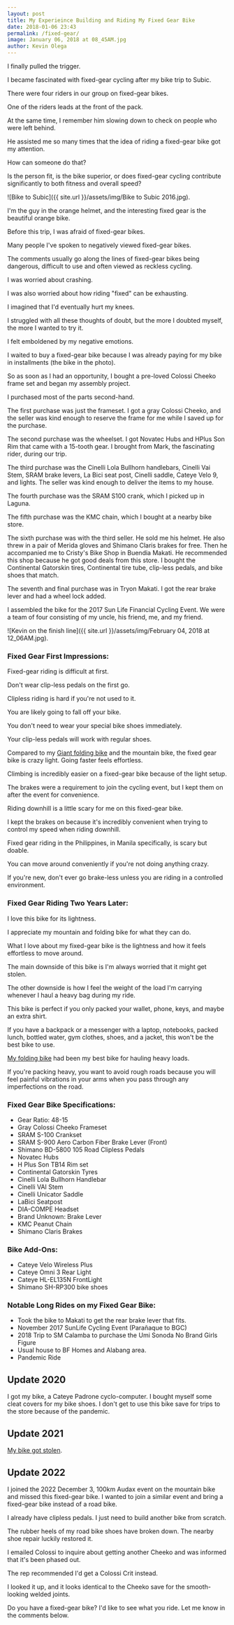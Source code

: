 ```yaml
--- 
layout: post 
title: My Experieince Building and Riding My Fixed Gear Bike
date: 2018-01-06 23:43
permalink: /fixed-gear/ 
image: January 06, 2018 at 08_45AM.jpg
author: Kevin Olega 
--- 
```

I finally pulled the trigger.

I became fascinated with fixed-gear cycling after my bike trip to Subic.

There were four riders in our group on fixed-gear bikes.

One of the riders leads at the front of the pack.

At the same time, I remember him slowing down to check on people who were left behind.

He assisted me so many times that the idea of riding a fixed-gear bike got my attention.

How can someone do that?

Is the person fit, is the bike superior, or does fixed-gear cycling contribute significantly to both fitness and overall speed?

![Bike to Subic]({{ site.url }}/assets/img/Bike to Subic 2016.jpg).

I'm the guy in the orange helmet, and the interesting fixed gear is the beautiful orange bike.

Before this trip, I was afraid of fixed-gear bikes.

Many people I've spoken to negatively viewed fixed-gear bikes.

The comments usually go along the lines of fixed-gear bikes being dangerous, difficult to use and often viewed as reckless cycling.

I was worried about crashing.

I was also worried about how riding "fixed" can be exhausting.

I imagined that I'd eventually hurt my knees.

I struggled with all these thoughts of doubt, but the more I doubted myself, the more I wanted to try it.

I felt emboldened by my negative emotions.

I waited to buy a fixed-gear bike because I was already paying for my bike in installments (the bike in the photo).

So as soon as I had an opportunity, I bought a pre-loved Colossi Cheeko frame set and began my assembly project.

I  purchased most of the parts second-hand.

The first purchase was just the frameset. I got a gray Colossi Cheeko, and the seller was kind enough to reserve the frame for me while I saved up for the purchase.

The second purchase was the wheelset. I got Novatec Hubs and HPlus Son Rim that came with a 15-tooth gear. I brought from Mark, the fascinating rider, during our trip. 

The third purchase was the Cinelli Lola Bullhorn handlebars, Cinelli Vai Stem, SRAM brake levers, La Bici seat post, Cinelli saddle, Cateye Velo 9, and lights. The seller was kind enough to deliver the items to my house.

The fourth purchase was the SRAM S100 crank, which I picked up in Laguna.

The fifth purchase was the KMC chain, which I bought at a nearby bike store.

The sixth purchase was with the third seller. He sold me his helmet. He also threw in a pair of Merida gloves and Shimano Claris brakes for free. Then he accompanied me to Cristy's Bike Shop in Buendia Makati. He recommended this shop because he got good deals from this store. I bought the Continental Gatorskin tires, Continental tire tube, clip-less pedals, and bike shoes that match.

The seventh and final purchase was in Tryon Makati. I got the rear brake lever and had a wheel lock added.

I assembled the bike for the 2017 Sun Life Financial Cycling Event. We were a team of four consisting of my uncle, his friend, me, and my friend.

![Kevin on the finish line]({{ site.url }}/assets/img/February 04, 2018 at 12_06AM.jpg).

### Fixed Gear First Impressions:

Fixed-gear riding is difficult at first.

Don't wear clip-less pedals on the first go.

Clipless riding is hard if you're not used to it.

You are likely going to fall off your bike.

You don't need to wear your special bike shoes immediately.

Your clip-less pedals will work with regular shoes.

Compared to my [Giant folding bike](https://philippineislandliving.com/giant-fd806-folding-bike-review/) and the mountain bike, the fixed gear bike is crazy light. Going faster feels effortless.

Climbing is incredibly easier on a fixed-gear bike because of the light setup.

The brakes were a requirement to join the cycling event, but I kept them on after the event for convenience.

Riding downhill is a little scary for me on this fixed-gear bike.

I kept the brakes on because it's incredibly convenient when trying to control my speed when riding downhill.

Fixed gear riding in the Philippines, in Manila specifically, is scary but doable.

You can move around conveniently if you're not doing anything crazy.

If you're new, don't ever go brake-less unless you are riding in a controlled environment.

### Fixed Gear Riding Two Years Later:

I love this bike for its lightness.

I appreciate my mountain and folding bike for what they can do.

What I love about my fixed-gear bike is the lightness and how it feels effortless to move around.

The main downside of this bike is I'm always worried that it might get stolen.

The other downside is how I feel the weight of the load I'm carrying whenever I haul a heavy bag during my ride.

This bike is perfect if you only packed your wallet, phone, keys, and maybe an extra shirt.

If you have a backpack or a messenger with a laptop, notebooks, packed lunch, bottled water, gym clothes, shoes, and a jacket, this won't be the best bike to use.

[My folding bike](https://philippineislandliving.com/blog/cycling/giant-fd806-folding-bike-review.html) had been my best bike for hauling heavy loads.

If you're packing heavy, you want to avoid rough roads because you will feel painful vibrations in your arms when you pass through any imperfections on the road.

### Fixed Gear Bike Specifications:
- Gear Ratio: 48-15
- Gray Colossi Cheeko Frameset
- SRAM S-100 Crankset
- SRAM S-900 Aero Carbon Fiber Brake Lever (Front)
- Shimano BD-5800 105 Road Clipless Pedals
- Novatec Hubs
- H Plus Son TB14 Rim set
- Continental Gatorskin Tyres
- Cinelli Lola Bullhorn Handlebar
- Cinelli VAI Stem
- Cinelli Unicator Saddle
- LaBici Seatpost
- DIA-COMPE Headset
- Brand Unknown: Brake Lever
- KMC Peanut Chain
- Shimano Claris Brakes

### Bike Add-Ons:

- Cateye Velo Wireless Plus
- Cateye Omni 3 Rear Light
- Cateye HL-EL135N FrontLight
- Shimano SH-RP300 bike shoes

### Notable Long Rides on my Fixed Gear Bike:

- Took the bike to Makati to get the rear brake lever that fits.
- November 2017 SunLife Cycling Event (Parañaque to BGC)
- 2018 Trip to SM Calamba to purchase the Umi Sonoda No Brand Girls Figure
- Usual house to BF Homes and Alabang area.
- Pandemic Ride 

## Update 2020

I got my bike, a Cateye Padrone cyclo-computer.
I bought myself some cleat covers for my bike shoes.
I don't get to use this bike save for trips to the store because of the pandemic.

## Update 2021

[My bike got stolen](https://philippineislandliving.com/ups5-bike-thief).

## Update 2022

I joined the 2022 December 3, 100km Audax event on the mountain bike and missed this fixed-gear bike. I wanted to join a similar event and bring a fixed-gear bike instead of a road bike.

I already have clipless pedals. I just need to build another bike from scratch.

The rubber heels of my road bike shoes have broken down. The nearby shoe repair luckily restored it.

I emailed Colossi to inquire about getting another Cheeko and was informed that it's been phased out.

The rep recommended I'd get a Colossi Crit instead.

I looked it up, and it looks identical to the Cheeko save for the smooth-looking welded joints.

Do you have a fixed-gear bike? I'd like to see what you ride. Let me know in the comments below.
